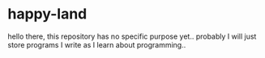 # happy-land
hello there, this repository has no specific purpose yet.. probably I will just store programs I write as I learn about programming.. 
